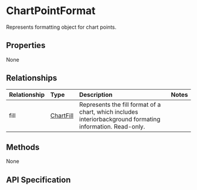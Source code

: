 # ChartPointFormat

Represents formatting object for chart points.

## Properties
None

## Relationships
| Relationship | Type    |Description|Notes |
|:---------------|:--------|:----------|:-----|
|fill|[ChartFill](chartfill.md)|Represents the fill format of a chart, which includes interiorbackground formating information. Read-only.||
## Methods
None


## API Specification


